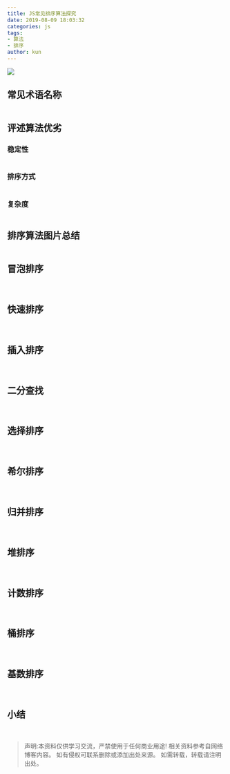```yaml
---
title: JS常见排序算法探究
date: 2019-08-09 18:03:32
categories: js
tags:
- 算法
- 排序
author: kun
---
```


<style type="text/css">
    .img-gif{width:100%}
</style>

<img class="br10" src="./jsSort-img.001.jpeg">

<!-- more -->

## 常见术语名称

<img class="br10 k-lazy" data-original="./jsSort-img.002.jpeg">

## 评述算法优劣

### 稳定性

<img class="br10 k-lazy" data-original="./jsSort-img.003.jpeg">

### 排序方式

<img class="br10 k-lazy" data-original="./jsSort-img.004.jpeg">

### 复杂度

<img class="br10 k-lazy" data-original="./jsSort-img.005.jpeg">

## 排序算法图片总结

<img class="br10 k-lazy" data-original="./jsSort-img.006.jpeg">

## 冒泡排序

<img class="br10 k-lazy" data-original="./jsSort-img.007.jpeg">
<img class="br10 k-lazy" data-original="./jsSort-img.008.jpeg">
<img class="br10 k-lazy img-gif" data-original="./jsSort-img.009.gif">
<img class="br10 k-lazy" data-original="./jsSort-img.010.jpeg">

## 快速排序

<img class="br10 k-lazy" data-original="./jsSort-img.011.jpeg">
<img class="br10 k-lazy" data-original="./jsSort-img.012.jpeg">
<img class="br10 k-lazy" data-original="./jsSort-img.013.jpeg">
<img class="br10 k-lazy img-gif" data-original="./jsSort-img.014.gif">

## 插入排序

<img class="br10 k-lazy" data-original="./jsSort-img.015.jpeg">
<img class="br10 k-lazy" data-original="./jsSort-img.016.jpeg">
<img class="br10 k-lazy" data-original="./jsSort-img.017.jpeg">
<img class="br10 k-lazy" data-original="./jsSort-img.018.jpeg">
<img class="br10 k-lazy" data-original="./jsSort-img.019.jpeg">
<img class="br10 k-lazy" data-original="./jsSort-img.020.jpeg">

## 二分查找

<img class="br10 k-lazy" data-original="./jsSort-img.021.jpeg">
<img class="br10 k-lazy" data-original="./jsSort-img.022.jpeg">
<img class="br10 k-lazy" data-original="./jsSort-img.023.jpeg">
<img class="br10 k-lazy" data-original="./jsSort-img.024.jpeg">

## 选择排序

<img class="br10 k-lazy" data-original="./jsSort-img.025.jpeg">
<img class="br10 k-lazy" data-original="./jsSort-img.026.jpeg">
<img class="br10 k-lazy img-gif" data-original="./jsSort-img.027.gif">
<img class="br10 k-lazy" data-original="./jsSort-img.028.jpeg">

## 希尔排序

<img class="br10 k-lazy" data-original="./jsSort-img.029.jpeg">
<img class="br10 k-lazy" data-original="./jsSort-img.030.jpeg">
<img class="br10 k-lazy" data-original="./jsSort-img.031.jpeg">
<img class="br10 k-lazy" data-original="./jsSort-img.032.jpeg">
<img class="br10 k-lazy img-gif" data-original="./jsSort-img.033.gif">
<img class="br10 k-lazy" data-original="./jsSort-img.034.jpeg">

## 归并排序

<img class="br10 k-lazy" data-original="./jsSort-img.035.jpeg">
<img class="br10 k-lazy" data-original="./jsSort-img.036.jpeg">
<img class="br10 k-lazy" data-original="./jsSort-img.037.jpeg">
<img class="br10 k-lazy img-gif" data-original="./jsSort-img.038.gif">
<img class="br10 k-lazy" data-original="./jsSort-img.039.jpeg">

## 堆排序

<img class="br10 k-lazy" data-original="./jsSort-img.040.jpeg">
<img class="br10 k-lazy" data-original="./jsSort-img.041.jpeg">
<img class="br10 k-lazy" data-original="./jsSort-img.042.jpeg">
<img class="br10 k-lazy" data-original="./jsSort-img.043.jpeg">
<img class="br10 k-lazy" data-original="./jsSort-img.044.jpeg">
<img class="br10 k-lazy" data-original="./jsSort-img.045.jpeg">
<img class="br10 k-lazy" data-original="./jsSort-img.046.jpeg">
<img class="br10 k-lazy" data-original="./jsSort-img.047.jpeg">
<img class="br10 k-lazy" data-original="./jsSort-img.048.jpeg">

## 计数排序

<img class="br10 k-lazy" data-original="./jsSort-img.049.jpeg">
<img class="br10 k-lazy" data-original="./jsSort-img.050.jpeg">
<img class="br10 k-lazy" data-original="./jsSort-img.051.jpeg">
<img class="br10 k-lazy img-gif" data-original="./jsSort-img.052.gif">
<img class="br10 k-lazy" data-original="./jsSort-img.053.jpeg">

## 桶排序

<img class="br10 k-lazy" data-original="./jsSort-img.054.jpeg">
<img class="br10 k-lazy" data-original="./jsSort-img.055.jpeg">
<img class="br10 k-lazy" data-original="./jsSort-img.056.jpeg">
<img class="br10 k-lazy" data-original="./jsSort-img.057.jpeg">

## 基数排序

<img class="br10 k-lazy" data-original="./jsSort-img.058.jpeg">
<img class="br10 k-lazy" data-original="./jsSort-img.059.jpeg">
<img class="br10 k-lazy" data-original="./jsSort-img.060.jpeg">
<img class="br10 k-lazy" data-original="./jsSort-img.061.jpeg">
<img class="br10 k-lazy" data-original="./jsSort-img.062.jpeg">
<img class="br10 k-lazy img-gif" data-original="./jsSort-img.063.gif">
<img class="br10 k-lazy" data-original="./jsSort-img.064.jpeg">

## 小结

<img class="br10 k-lazy" data-original="./jsSort-img.065.jpeg">
<img class="br10 k-lazy" data-original="./jsSort-img.066.jpeg">


<br/>

> 声明:本资料仅供学习交流，严禁使用于任何商业用途! 
相关资料参考自网络博客内容。 如有侵权可联系删除或添加出处来源。
如需转载，转载请注明出处。


<br/>




